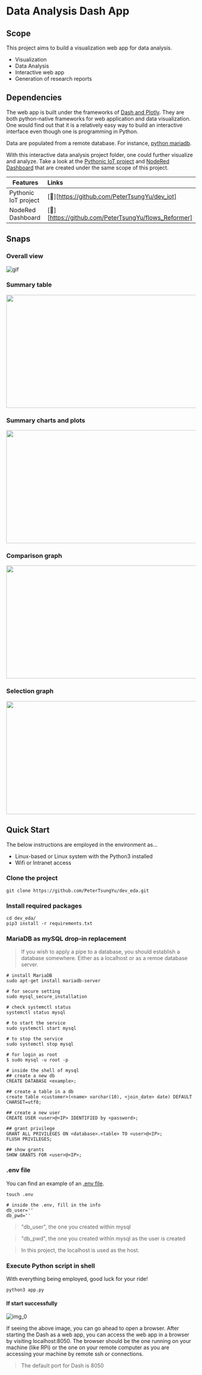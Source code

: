 # Data Analysis Dash App
## Scope
This project aims to build a visualization web app for data analysis. 
- Visualization
- Data Analysis
- Interactive web app
- Generation of research reports

## Dependencies
The web app is built under the frameworks of [Dash and Plotly](https://dash.plotly.com/?_gl=1*1ndvzch*_ga*MTE4OTc0ODE0OC4xNjYzMDYwODEz*_ga_6G7EE0JNSC*MTY2MzA2MDgxMy4xLjEuMTY2MzA2MDgyNi4wLjAuMA..). 
They are both python-native frameworks for web application and data visualization.
One would find out that it is a relatively easy way to build an interactive interface even though one is programming in Python.

Data are populated from a remote database. For instance, [python mariadb](https://pypi.org/project/mariadb/). 

With this interactive data analysis project folder, one could further visualize and analyze. 
Take a look at the [Pythonic IoT project](https://github.com/PeterTsungYu/dev_iot) and [NodeRed Dashboard](https://github.com/PeterTsungYu/flows_Reformer) that are created under the same scope of this project.   

| Features              | Links                   |
| -----------------     |:----------------------- |
| Pythonic IoT project  | [:link:][https://github.com/PeterTsungYu/dev_iot]           |
| NodeRed Dashboard     | [:link:][https://github.com/PeterTsungYu/flows_Reformer]    |

## Snaps
### Overall view
![gif](https://i.imgur.com/nA2zUYQ.gif)

### Summary table
<img src="https://i.imgur.com/30djIjp.png" width="700" height="300">

### Summary charts and plots
<img src="https://i.imgur.com/FZuTpSZ.png" width="700" height="300">

### Comparison graph
<img src="https://i.imgur.com/6soNk6A.png" width="700" height="300">

### Selection graph
<img src="https://i.imgur.com/QeoNoqJ.png" width="700" height="300">

## Quick Start
The below instructions are employed in the environment as...
- Linux-based or Linux system with the Python3 installed 
- Wifi or Intranet access

### Clone the project
```shell
git clone https://github.com/PeterTsungYu/dev_eda.git
```

### Install required packages
```shell
cd dev_eda/
pip3 install -r requirements.txt
```

### MariaDB as mySQL drop-in replacement
> If you wish to apply a pipe to a database, you should establish a database somewhere. Either as a localhost or as a remoe database server.

```shell
# install MariaDB
sudo apt-get install mariadb-server

# for secure setting
sudo mysql_secure_installation

# check systemctl status 
systemctl status mysql

# to start the service
sudo systemctl start mysql

# to stop the service 
sudo systemctl stop mysql

# for login as root 
$ sudo mysql -u root -p
```

```
# inside the shell of mysql
## create a new db
CREATE DATABASE <example>;

## create a table in a db
create table <customer>(<name> varchar(10), <join_date> date) DEFAULT CHARSET=utf8;

## create a new user
CREATE USER <user>@<IP> IDENTIFIED by <password>;

## grant privilege
GRANT ALL PRIVILEGES ON <database>.<table> TO <user>@<IP>;
FLUSH PRIVILEGES;

## show grants
SHOW GRANTS FOR <user>@<IP>;
```

### .env file
You can find an example of an [.env file](https://github.com/PeterTsungYu/dev_eda/blob/dev/.env_example).
```shell
touch .env 
```

```
# inside the .env, fill in the info
db_user=''
db_pwd=''
```
> "db_user", the one you created within mysql

> "db_pwd", the one you created within mysql as the user is created

> In this project, the localhost is used as the host.

### Execute Python script in shell
With everything being employed, good luck for your ride!
```shell
python3 app.py
```
#### If start successfully
![img_0](https://i.imgur.com/S7Y0D3u.png)

If seeing the above image, you can go ahead to open a browser.
After starting the Dash as a web app, you can access the web app in a browser by visiting localhost:8050.
The browser should be the one running on your machine (like RPi) or the one on your remote computer as you are accessing your machine by remote ssh or connections.
> The default port for Dash is 8050
